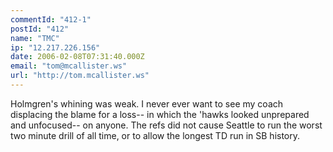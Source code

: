 ```yaml
---
commentId: "412-1"
postId: "412"
name: "TMC"
ip: "12.217.226.156"
date: 2006-02-08T07:31:40.000Z
email: "tom@mcallister.ws"
url: "http://tom.mcallister.ws"
---
```

<p>Holmgren's whining was weak.  I never ever want to see my coach displacing the blame for a loss-- in which the 'hawks looked unprepared and unfocused-- on anyone.  The refs did not cause Seattle to run the worst two minute drill of all time, or to allow the longest TD run in SB history.</p>
